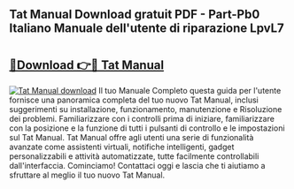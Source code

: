 ## Tat Manual Download gratuit PDF - Part-Pb0 Italiano Manuale dell'utente di riparazione LpvL7

# <h2><a href="http://df9nztx.blite.top/?on=Tat+Manual">🔗Download 👉🔴 Tat Manual</a></h2>

[![Tat Manual download](https://i.imgur.com/lujVjoI.png)](http://df9nztx.blite.top/?on=Tat+Manual)
Il tuo Manuale Completo questa guida per l'utente fornisce una panoramica completa del tuo nuovo Tat Manual, inclusi suggerimenti su installazione, funzionamento, manutenzione e Risoluzione dei problemi. Familiarizzare con i controlli prima di iniziare, familiarizzare con la posizione e la funzione di tutti i pulsanti di controllo e le impostazioni sul Tat Manual. Tat Manual offre agli utenti una serie di funzionalità avanzate come assistenti virtuali, notifiche intelligenti, gadget personalizzabili e attività automatizzate, tutte facilmente controllabili dall'interfaccia. Cominciamo! Contattaci oggi e lascia che ti aiutiamo a sfruttare al meglio il tuo nuovo Tat Manual.

